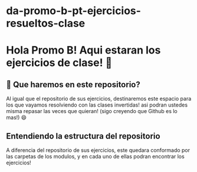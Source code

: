 # da-promo-b-pt-ejercicios-resueltos-clase


# Hola Promo B! Aqui estaran los ejercicios de clase! 👋


## 🚀 Que haremos en este repositorio?


Al igual que el repositorio de sus ejercicios, destinaremos este espacio para los que vayamos resolviendo con las clases invertidas! asi podran ustedes misma repasar las veces que quieran! (sigo creyendo que Github es lo mas!) 😄 


## Entendiendo la estructura del repositorio

A diferencia del repositorio de sus ejercicios, este quedara conformado por las carpetas de los modulos, y en cada uno de ellas podran encontrar los ejercicios! 
